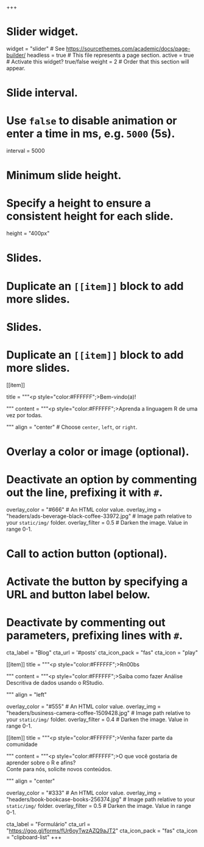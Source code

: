 +++
# Slider widget.
widget = "slider"  # See https://sourcethemes.com/academic/docs/page-builder/
headless = true  # This file represents a page section.
active = true  # Activate this widget? true/false
weight = 2  # Order that this section will appear.

# Slide interval.
# Use `false` to disable animation or enter a time in ms, e.g. `5000` (5s).
interval = 5000

# Minimum slide height.
# Specify a height to ensure a consistent height for each slide.
height = "400px"

# Slides.
# Duplicate an `[[item]]` block to add more slides.

# Slides.
# Duplicate an `[[item]]` block to add more slides.
[[item]]

  title = """<p style="color:#FFFFFF";>Bem-vindo(a)!</p>"""
  content = """<p style="color:#FFFFFF";>Aprenda a linguagem R de uma vez por todas.</p>"""
  align = "center"  # Choose `center`, `left`, or `right`.

  # Overlay a color or image (optional).
  #   Deactivate an option by commenting out the line, prefixing it with `#`.
  overlay_color = "#666"  # An HTML color value.
  overlay_img = "headers/ads-beverage-black-coffee-33972.jpg"  # Image path relative to your `static/img/` folder.
  overlay_filter = 0.5  # Darken the image. Value in range 0-1.

  # Call to action button (optional).
  #   Activate the button by specifying a URL and button label below.
  #   Deactivate by commenting out parameters, prefixing lines with `#`.
  cta_label = "Blog"
  cta_url = '#posts'
  cta_icon_pack = "fas"
  cta_icon = "play"
  
[[item]]
  title = """<p style="color:#FFFFFF";>Rn00bs </p>"""
  content = """<p style="color:#FFFFFF";>Saiba como fazer Análise Descritiva de dados usando o RStudio.</p>"""
  align = "left"

  overlay_color = "#555"  # An HTML color value.
  overlay_img = "headers/business-camera-coffee-1509428.jpg"  # Image path relative to your `static/img/` folder.
  overlay_filter = 0.4  # Darken the image. Value in range 0-1.
  
[[item]]
  title = """<p style="color:#FFFFFF";>Venha fazer parte da comunidade</p>"""
  content = """<p style="color:#FFFFFF";>O que você gostaria de aprender sobre o R e afins? <br>Conte para nós, solicite novos conteúdos.</p>"""
  align = "center"

  overlay_color = "#333"  # An HTML color value.
  overlay_img = "headers/book-bookcase-books-256374.jpg"  # Image path relative to your `static/img/` folder.
  overlay_filter = 0.5  # Darken the image. Value in range 0-1.

  cta_label = "Formulário"
  cta_url = "https://goo.gl/forms/fUr6oyTwzAZQ9aJT2"
  cta_icon_pack = "fas"
  cta_icon = "clipboard-list"
+++
